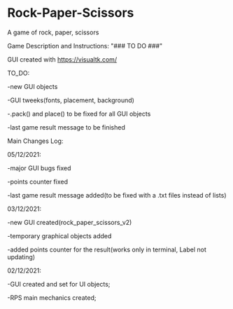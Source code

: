 # Rock-Paper-Scissors
A game of rock, paper, scissors

Game Description and Instructions:
"### TO DO ###"

GUI created with https://visualtk.com/

TO_DO:

-new GUI objects

-GUI tweeks(fonts, placement, background)

-.pack() and place() to be fixed for all GUI objects

-last game result message to be finished


Main Changes Log:

05/12/2021:

-major GUI bugs fixed

-points counter fixed

-last game result message added(to be fixed with a .txt files instead of lists)



03/12/2021:

-new GUI created(rock_paper_scissors_v2)

-temporary graphical objects added

-added points counter for the result(works only in terminal, Label not updating)



02/12/2021:

-GUI created and set for UI objects;

-RPS main mechanics created;
